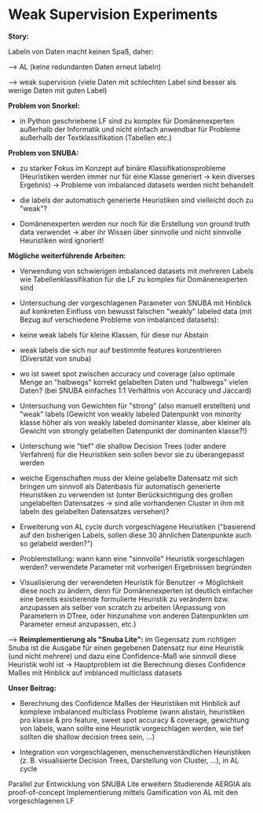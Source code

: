 # Weak Supervision Experiments


**Story:**  


Labeln von Daten macht keinen Spaß, daher:  


--> AL (keine redundanten Daten erneut labeln)  

--> weak supervision (viele Daten mit schlechten Label sind besser als wenige Daten mit guten Label)  


**Problem von Snorkel:**  

*   in Python geschriebene LF sind zu komplex für Domänenexperten außerhalb der Informatik und nicht einfach anwendbar für Probleme außerhalb der Textklassifikation (Tabellen etc.)  

**Problem von SNUBA:**  


*   zu starker Fokus im Konzept auf binäre Klassifikationsprobleme (Heuristiken werden immer nur für eine Klasse generiert -> kein diverses Ergebnis) -> Probleme von imbalanced datasets werden nicht behandelt  

*   die labels der automatisch generierte Heuristiken sind vielleicht doch zu "weak"?  

*   Domänenexperten werden nur noch für die Erstellung von ground truth data verwendet -> aber ihr Wissen über sinnvolle und nicht sinnvolle Heuristiken wird ignoriert!  

**Mögliche weiterführende Arbeiten:**  


*   Verwendung von schwierigen imbalanced datasets mit mehreren Labels wie Tabellenklassifikation für die LF zu komplex für Domänenexperten sind  

*   Untersuchung der vorgeschlagenen Parameter von SNUBA mit Hinblick auf konkreten Einfluss von bewusst falschen "weakly" labeled data (mit Bezug auf verschiedene Probleme von imbalanced datasets):  

*   keine weak labels für kleine Klassen, für diese nur Abstain  

*   weak labels die sich nur auf bestimmte features konzentrieren (Diversität von snuba)  

*   wo ist sweet spot zwischen accuracy und coverage (also optimale Menge an "halbwegs" korrekt gelabelten Daten und "halbwegs" vielen Daten? (bei SNUBA einfaches 1:1 Verhältnis von Accuracy und Jaccard)  

*   Untersuchung von Gewichten für "strong" (also manuell erstellten) und "weak" labels (Gewicht von weakly labeled Datenpunkt von minority klasse höher als von weakly labeled dominanter klasse, aber kleiner als Gewicht von strongly gelabelten Datenpunkt der dominanten klasse?!)  

*   Unterschung wie "tief" die shallow Decision Trees (oder andere Verfahren) für die Heuristiken sein sollen bevor sie zu überangepasst werden  

*   welche Eigenschaften muss der kleine gelabelte Datensatz mit sich bringen um sinnvoll als Datenbasis für automatisch generierte Heuristiken zu verwenden ist (unter Berücksichtigung des großen ungelabelten Datensatzes -> sind alle vorhandenen Cluster in ihm mit labeln des gelabelten Datensatzes versehen)?  

*   Erweiterung von AL cycle durch vorgeschlagene Heuristiken ("basierend auf den bisherigen Labels, sollen diese 30 ähnlichen Datenpunkte auch so gelabeld werden?")  

*   Problemstellung: wann kann eine "sinnvolle" Heuristik vorgeschlagen werden? verwendete Parameter mit vorherigen Ergebnissen begründen  

*   Visualisierung der verwendeten Heuristik für Benutzer -> Möglichkeit diese noch zu ändern, denn für Domänenexperten ist deutlich einfacher eine bereits existierende formulierte Heuristik zu verändern bzw. anzupassen als selber von scratch zu arbeiten (Anpassung von Parametern in DTree, oder hinzunahme von anderen Datenpunkten um Parameter erneut anzupassen, etc.)  

--> **Reimplementierung als "Snuba Lite":** im Gegensatz zum richtigen Snuba ist die Ausgabe für einen gegebenen Datensatz nur eine Heuristik (und nicht mehrere) und dazu eine Confidence-Maß wie sinnvoll diese Heuristik wohl ist -> Hauptproblem ist die Berechnung dieses Confidence Maßes mit Hinblick auf imblanced multiclass datasets  


**Unser Beitrag:**  


*   Berechnung des Confidence Maßes der Heuristiken mit Hinblick auf komplexe imbalanced multiclass Probleme (wann abstain, heuristiken pro klasse & pro feature, sweet spot accuracy & coverage, gewichtung von labels, wann sollte eine Heuristik vorgeschlagen werden, wie tief sollten die shallow decision trees sein, …)  

*   Integration von vorgeschlagenen, menschenverständlichen Heuristiken (z. B. visualisierte Decision Trees, Darstellung von Cluster, …), in AL cycle  

Parallel zur Entwicklung von SNUBA Lite erweitern Studierende AERGIA als proof-of-concept Implementierung mittels Gamification von AL mit den vorgeschlagenen LF  
